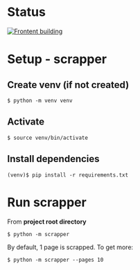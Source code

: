 # Status

[![Frontent building](https://github.com/plpabla/krk_prices/actions/workflows/frontent-build.yml/badge.svg)](https://github.com/plpabla/krk_prices/actions/workflows/frontent-build.yml)

# Setup - scrapper

## Create venv (if not created)

    $ python -m venv venv

## Activate

    $ source venv/bin/activate

## Install dependencies

    (venv)$ pip install -r requirements.txt

# Run scrapper

From **project root directory**

    $ python -m scrapper

By default, 1 page is scrapped. To get more:

    $ python -m scrapper --pages 10
